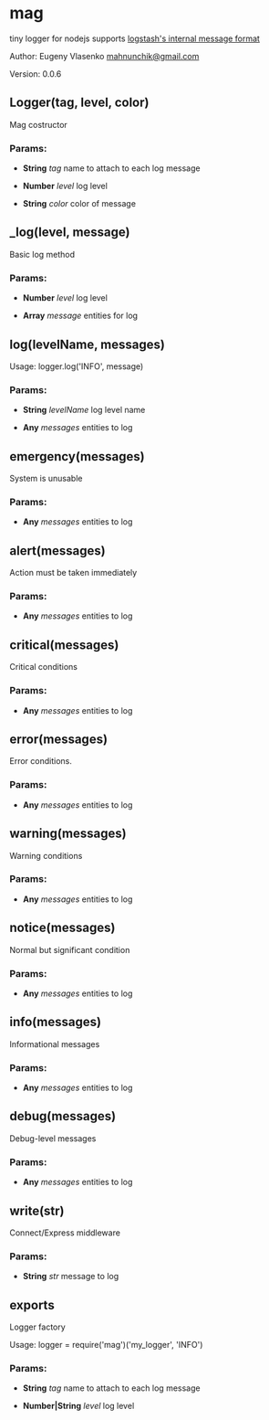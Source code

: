 

<!-- Start src/mag.coffee -->

# mag

tiny logger for nodejs supports [logstash's internal message format](https://github.com/logstash/logstash/wiki/logstash's-internal-message-format)

Author: Eugeny Vlasenko <mahnunchik@gmail.com>

Version: 0.0.6

## Logger(tag, level, color)

Mag costructor

### Params: 

* **String** *tag* name to attach to each log message

* **Number** *level* log level

* **String** *color* color of message

## _log(level, message)

Basic log method

### Params: 

* **Number** *level* log level

* **Array** *message* entities for log

## log(levelName, messages)

Usage:
    logger.log('INFO', message)

### Params: 

* **String** *levelName* log level name

* **Any** *messages* entities to log

## emergency(messages)

System is unusable

### Params: 

* **Any** *messages* entities to log

## alert(messages)

Action must be taken immediately

### Params: 

* **Any** *messages* entities to log

## critical(messages)

Critical conditions

### Params: 

* **Any** *messages* entities to log

## error(messages)

Error conditions.

### Params: 

* **Any** *messages* entities to log

## warning(messages)

Warning conditions

### Params: 

* **Any** *messages* entities to log

## notice(messages)

Normal but significant condition

### Params: 

* **Any** *messages* entities to log

## info(messages)

Informational messages

### Params: 

* **Any** *messages* entities to log

## debug(messages)

Debug-level messages

### Params: 

* **Any** *messages* entities to log

## write(str)

Connect/Express middleware

### Params: 

* **String** *str* message to log

## exports

Logger factory

Usage:
    logger = require('mag')('my_logger', 'INFO')

### Params: 

* **String** *tag* name to attach to each log message

* **Number|String** *level* log level

<!-- End src/mag.coffee -->

